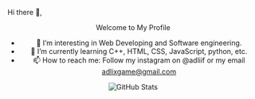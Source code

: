 <h align="center"> Hi there 👋,</h> 
<div align="center">
<p>Welcome to My Profile</p>


- 🔭 I’m interesting in Web Developing and Software engineering.
- 🌱 I’m currently learning C++, HTML, CSS, JavaScript, python, etc.  
- 📫 How to reach me: Follow my instagram on @adliif or my email adlixgame@gmail.com

![GitHub Stats](https://github-readme-stats.vercel.app/api?username=adliif&theme=tokyonight)
